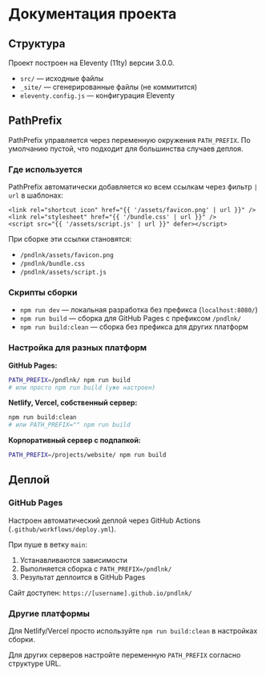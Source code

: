 # Документация проекта

## Структура

Проект построен на Eleventy (11ty) версии 3.0.0.

- `src/` — исходные файлы
- `_site/` — сгенерированные файлы (не коммитится)
- `eleventy.config.js` — конфигурация Eleventy

## PathPrefix

PathPrefix управляется через переменную окружения `PATH_PREFIX`. По умолчанию пустой, что подходит для большинства случаев деплоя.

### Где используется

PathPrefix автоматически добавляется ко всем ссылкам через фильтр `| url` в шаблонах:

```njk
<link rel="shortcut icon" href="{{ '/assets/favicon.png' | url }}" />
<link rel="stylesheet" href="{{ '/bundle.css' | url }}" />
<script src="{{ '/assets/script.js' | url }}" defer></script>
```

При сборке эти ссылки становятся:
- `/pndlnk/assets/favicon.png`
- `/pndlnk/bundle.css`
- `/pndlnk/assets/script.js`

### Скрипты сборки

- `npm run dev` — локальная разработка без префикса (`localhost:8080/`)
- `npm run build` — сборка для GitHub Pages с префиксом `/pndlnk/`
- `npm run build:clean` — сборка без префикса для других платформ

### Настройка для разных платформ

**GitHub Pages:**
```bash
PATH_PREFIX=/pndlnk/ npm run build
# или просто npm run build (уже настроен)
```

**Netlify, Vercel, собственный сервер:**
```bash
npm run build:clean
# или PATH_PREFIX="" npm run build
```

**Корпоративный сервер с подпапкой:**
```bash
PATH_PREFIX=/projects/website/ npm run build
```

## Деплой

### GitHub Pages
Настроен автоматический деплой через GitHub Actions (`.github/workflows/deploy.yml`).

При пуше в ветку `main`:
1. Устанавливаются зависимости
2. Выполняется сборка с `PATH_PREFIX=/pndlnk/`
3. Результат деплоится в GitHub Pages

Сайт доступен: `https://[username].github.io/pndlnk/`

### Другие платформы
Для Netlify/Vercel просто используйте `npm run build:clean` в настройках сборки.

Для других серверов настройте переменную `PATH_PREFIX` согласно структуре URL.
